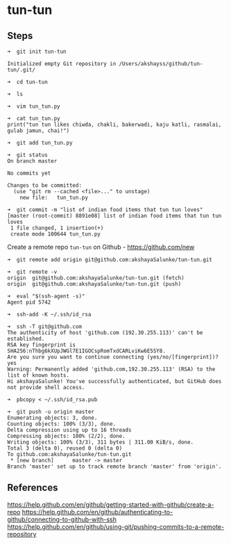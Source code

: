 # tun-tun

## Steps

```
➜  git init tun-tun

Initialized empty Git repository in /Users/akshayss/github/tun-tun/.git/
```

```
➜  cd tun-tun
```

```
➜  ls
```

```
➜  vim tun_tun.py
```

```
➜  cat tun_tun.py
print("tun tun likes chiwda, chakli, bakerwadi, kaju katli, rasmalai, gulab jamun, chai!")
```

```
➜  git add tun_tun.py
```

```
➜  git status
On branch master

No commits yet

Changes to be committed:
  (use "git rm --cached <file>..." to unstage)
	new file:   tun_tun.py
```

```
➜  git commit -m "list of indian food items that tun tun loves"
[master (root-commit) 8891e08] list of indian food items that tun tun loves
 1 file changed, 1 insertion(+)
 create mode 100644 tun_tun.py
```

Create a remote repo `tun-tun` on Github - https://github.com/new

```
➜  git remote add origin git@github.com:akshayaSalunke/tun-tun.git
```

```
➜  git remote -v
origin	git@github.com:akshayaSalunke/tun-tun.git (fetch)
origin	git@github.com:akshayaSalunke/tun-tun.git (push)
```

```
➜  eval "$(ssh-agent -s)"
Agent pid 5742
```

```
➜  ssh-add -K ~/.ssh/id_rsa
```

```
➜  ssh -T git@github.com
The authenticity of host 'github.com (192.30.255.113)' can't be established.
RSA key fingerprint is SHA256:nThbg6kXUpJWGl7E1IGOCspRomTxdCARLviKw6E5SY8.
Are you sure you want to continue connecting (yes/no/[fingerprint])? yes
Warning: Permanently added 'github.com,192.30.255.113' (RSA) to the list of known hosts.
Hi akshayaSalunke! You've successfully authenticated, but GitHub does not provide shell access.
```

```
➜  pbcopy < ~/.ssh/id_rsa.pub
```

```
➜  git push -u origin master
Enumerating objects: 3, done.
Counting objects: 100% (3/3), done.
Delta compression using up to 16 threads
Compressing objects: 100% (2/2), done.
Writing objects: 100% (3/3), 311 bytes | 311.00 KiB/s, done.
Total 3 (delta 0), reused 0 (delta 0)
To github.com:akshayaSalunke/tun-tun.git
 * [new branch]      master -> master
Branch 'master' set up to track remote branch 'master' from 'origin'.
```

## References

https://help.github.com/en/github/getting-started-with-github/create-a-repo
https://help.github.com/en/github/authenticating-to-github/connecting-to-github-with-ssh
https://help.github.com/en/github/using-git/pushing-commits-to-a-remote-repository
